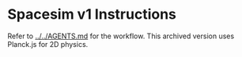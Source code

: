 # Spacesim v1 Instructions

Refer to [../../AGENTS.md](../../AGENTS.md) for the workflow. This archived version uses Planck.js for 2D physics.
